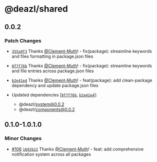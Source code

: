 # @deazl/shared

## 0.0.2

### Patch Changes

- [`355a9f3`](https://github.com/Deazl-Comparator/deazl/commit/355a9f3f78c473fba9d78f2455c256b5fd2ff09e) Thanks [@Clement-Muth](https://github.com/Clement-Muth)! - fix(package): streamline keywords and files formatting in package.json files

- [`8f7f76b`](https://github.com/Deazl-Comparator/deazl/commit/8f7f76b3f6e7b38fc3e7c7344e67df7e789d1509) Thanks [@Clement-Muth](https://github.com/Clement-Muth)! - fix(package): streamline keywords and file entries across package.json files

- [`b2e41e4`](https://github.com/Deazl-Comparator/deazl/commit/b2e41e4b08fb1cc6ddd85604cc9767254d12b5fe) Thanks [@Clement-Muth](https://github.com/Clement-Muth)! - feat(package): add clean-package dependency and update package.json files

- Updated dependencies [[`8f7f76b`](https://github.com/Deazl-Comparator/deazl/commit/8f7f76b3f6e7b38fc3e7c7344e67df7e789d1509), [`b2e41e4`](https://github.com/Deazl-Comparator/deazl/commit/b2e41e4b08fb1cc6ddd85604cc9767254d12b5fe)]:
  - @deazl/system@0.0.2
  - @deazl/components@0.0.2

## 0.1.0-1.0.1.0

### Minor Changes

- [#106](https://github.com/Deazl-Comparator/deazl/pull/106) [`1692b22`](https://github.com/Deazl-Comparator/deazl/commit/1692b22f06172a621a3ed6736de288ac8ab38516) Thanks [@Clement-Muth](https://github.com/Clement-Muth)! - feat: add comprehensive notification system across all packages
